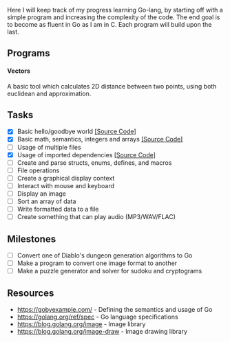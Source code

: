Here I will keep track of my progress learning Go-lang, by starting off with a simple program and increasing the complexity of the code. The end goal is to become as fluent in Go as I am in C. Each program will build upon the last.

## Programs

#### Vectors

A basic tool which calculates 2D distance between two points, using both euclidean and approximation.

## Tasks

- [x] Basic hello/goodbye world [[Source Code]](hello)
- [x] Basic math, semantics, integers and arrays [[Source Code]](math)
- [ ] Usage of multiple files
- [x] Usage of imported dependencies [[Source Code]](vectors)
- [ ] Create and parse structs, enums, defines, and macros
- [ ] File operations
- [ ] Create a graphical display context
- [ ] Interact with mouse and keyboard
- [ ] Display an image
- [ ] Sort an array of data
- [ ] Write formatted data to a file
- [ ] Create something that can play audio (MP3/WAV/FLAC)

## Milestones

- [ ] Convert one of Diablo's dungeon generation algorithms to Go
- [ ] Make a program to convert one image format to another
- [ ] Make a puzzle generator and solver for sudoku and cryptograms

## Resources

- https://gobyexample.com/ - Defining the semantics and usage of Go
- https://golang.org/ref/spec - Go language specifications 
- https://blog.golang.org/image - Image library
- https://blog.golang.org/image-draw - Image drawing library
